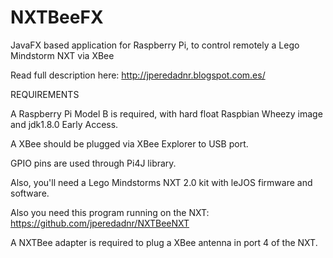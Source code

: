 NXTBeeFX
========

JavaFX based application for Raspberry Pi, to control remotely a Lego Mindstorm NXT via XBee

Read full description here: http://jperedadnr.blogspot.com.es/

REQUIREMENTS

A Raspberry Pi Model B is required, with hard float Raspbian Wheezy image and jdk1.8.0 Early Access.

A XBee should be plugged via XBee Explorer to USB port. 

GPIO pins are used through Pi4J library.

Also, you'll need a Lego Mindstorms NXT 2.0 kit with leJOS firmware and software. 

Also you need this program running on the NXT: https://github.com/jperedadnr/NXTBeeNXT

A NXTBee adapter is required to plug a XBee antenna in port 4 of the NXT.

